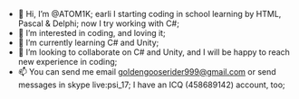 - 👋 Hi, I’m @ATOM1K; earli I starting coding in school learning by HTML, Pascal & Delphi; now I try working with C#;
- 👀 I’m interested in coding, and loving it;
- 🌱 I’m currently learning C# and Unity;
- 💞️ I’m looking to collaborate on C# and Unity, and I will be happy to reach new experience in coding;
- 📫 You can send me email goldengooserider999@gmail.com or send messages in skype live:psi_17; I have an ICQ (458689142) account, too;

<!---
ATOM1K/ATOM1K is a ✨ special ✨ repository because its `README.md` (this file) appears on your GitHub profile.
You can click the Preview link to take a look at your changes.
--->
